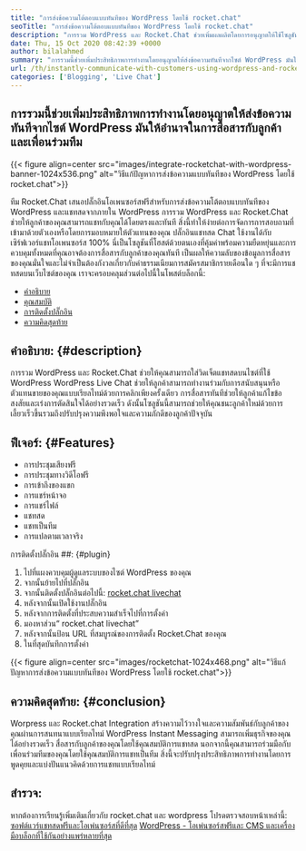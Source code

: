 ```yaml
---
title: "การส่งข้อความโต้ตอบแบบทันทีของ WordPress โดยใช้ rocket.chat" 
seoTitle: "การส่งข้อความโต้ตอบแบบทันทีของ WordPress โดยใช้ rocket.chat" 
description: "การรวม WordPress และ Rocket.Chat ช่วยเพิ่มผลผลิตโดยการอนุญาตให้ใช้โซลูชันการส่งข้อความทันที ช่วยให้คุณสื่อสารได้อย่างมีประสิทธิภาพและทันเวลา" 
date: Thu, 15 Oct 2020 08:42:39 +0000
author: bilalahmed
summary: "การรวมนี้ช่วยเพิ่มประสิทธิภาพการทำงานโดยอนุญาตให้ส่งข้อความทันทีจากไซต์ WordPress มันให้อำนาจในการสื่อสารกับลูกค้าและเพื่อนร่วมทีม" 
url: /th/instantly-communicate-with-customers-using-wordpress-and-rocket-chat/
categories: ['Blogging', 'Live Chat']
---
```


## การรวมนี้ช่วยเพิ่มประสิทธิภาพการทำงานโดยอนุญาตให้ส่งข้อความทันทีจากไซต์ WordPress มันให้อำนาจในการสื่อสารกับลูกค้าและเพื่อนร่วมทีม

{{< figure align=center src="images/integrate-rocketchat-with-wordpress-banner-1024x536.png" alt="วิธีแก้ปัญหาการส่งข้อความแบบทันทีของ WordPress โดยใช้ rocket.chat">}}

ทีม Rocket.Chat เสนอปลั๊กอินโอเพนซอร์สฟรีสำหรับการส่งข้อความโต้ตอบแบบทันทีของ WordPress และแชทสดจากภายใน WordPress การรวม WordPress และ Rocket.Chat ช่วยให้ลูกค้าของคุณสามารถแชทกับคุณได้โดยตรงและทันที สิ่งนี้ทำให้ง่ายต่อการจัดการการสอบถามที่เข้ามาด้วยตัวเองหรือโดยการมอบหมายให้ตัวแทนของคุณ
ปลั๊กอินแชทสด Chat ใช้งานได้กับเซิร์ฟเวอร์แชทโอเพนซอร์ส 100% นี่เป็นโซลูชันที่โฮสต์ด้วยตนเองที่คุ้มค่าพร้อมความยืดหยุ่นและการควบคุมทั้งหมดที่คุณอาจต้องการสื่อสารกับลูกค้าของคุณทันที เป็นผลให้ความลับของข้อมูลการสื่อสารของคุณมั่นใจและไม่จำเป็นต้องกังวลเกี่ยวกับค่าธรรมเนียมการสมัครสมาชิกรายเดือนใด ๆ ที่จะมีการแชทสดบนเว็บไซต์ของคุณ
เราจะครอบคลุมส่วนต่อไปนี้ในโพสต์บล็อกนี้:
  * [คำอธิบาย][1]
  * [คุณสมบัติ][2]
  * [การติดตั้งปลั๊กอิน][3]
  * [ความคิดสุดท้าย][4]

## คำอธิบาย:   {#description}
การรวม WordPress และ Rocket.Chat ช่วยให้คุณสามารถใส่วิดเจ็ตแชทสดบนไซต์ที่ใช้ WordPress WordPress Live Chat ช่วยให้ลูกค้าสามารถทำงานร่วมกับการสนับสนุนหรือตัวแทนขายของคุณแบบเรียลไทม์ด้วยการคลิกเพียงครั้งเดียว การสื่อสารทันทีช่วยให้ลูกค้าแก้ไขข้อสงสัยและเร่งการตัดสินใจได้อย่างรวดเร็ว ดังนั้นโซลูชันนี้สามารถช่วยให้คุณชนะลูกค้าใหม่ด้วยการเลี้ยวเร็วขึ้นรวมถึงปรับปรุงความพึงพอใจและความภักดีของลูกค้าปัจจุบัน

## ฟีเจอร์:   {#Features}
  * การประชุมเสียงฟรี
  * การประชุมทางวิดีโอฟรี
  * การเข้าถึงของแขก
  * การแชร์หน้าจอ
  * การแชร์ไฟล์
  * แชทสด
  * แชทเป็นทีม
  * การแปลตามเวลาจริง

การติดตั้งปลั๊กอิน ##:  {#plugin}
  1. ไปที่แผงควบคุมผู้ดูแลระบบของไซต์ WordPress ของคุณ
  2. จากนั้นย้ายไปที่ปลั๊กอิน
  3. จากนั้นติดตั้งปลั๊กอินต่อไปนี้: [rocket.chat livechat][5]
  4. หลังจากนั้นเปิดใช้งานปลั๊กอิน
  5. หลังจากการติดตั้งที่ประสบความสำเร็จไปที่การตั้งค่า
  6. มองหาส่วน“ rocket.chat livechat”
  7. หลังจากนั้นป้อน URL ที่สมบูรณ์ของการติดตั้ง Rocket.Chat ของคุณ
  8. ในที่สุดบันทึกการตั้งค่า

{{< figure align=center src="images/rocketchat-1024x468.png" alt="วิธีแก้ปัญหาการส่งข้อความแบบทันทีของ WordPress โดยใช้ rocket.chat">}}


## ความคิดสุดท้าย:   {#conclusion}
Worpress และ Rocket.chat Integration สร้างความไว้วางใจและความสัมพันธ์กับลูกค้าของคุณผ่านการสนทนาแบบเรียลไทม์ WordPress Instant Messaging สามารถเพิ่มธุรกิจของคุณได้อย่างรวดเร็ว สื่อสารกับลูกค้าของคุณโดยใช้คุณสมบัติการแชทสด นอกจากนี้คุณสามารถร่วมมือกับเพื่อนร่วมทีมของคุณโดยใช้คุณสมบัติการแชทเป็นทีม สิ่งนี้จะปรับปรุงประสิทธิภาพการทำงานโดยการพูดคุยและแบ่งปันแนวคิดด้วยการแชทแบบเรียลไทม์

## สำรวจ:
หากต้องการเรียนรู้เพิ่มเติมเกี่ยวกับ rocket.chat และ wordpress โปรดตรวจสอบหน้าเหล่านี้:
[ซอฟต์แวร์แชทสดฟรีและโอเพ่นซอร์สที่ดีที่สุด][6]
[WordPress - โอเพ่นซอร์สฟรีและ CMS และเครื่องมือบล็อกที่ใช้กันอย่างแพร่หลายที่สุด][7]

  
[1]: #description
[2]: #features
[3]: #plugin
[4]: #conclusion
[5]: https://wordpress.org/plugins/rocketchat-livechat/
[6]: https://products.containerize.com/live-chat
[7]: https://href.li/?https://products.containerize.com/blogging/wordpress
